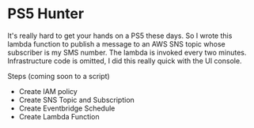 # PS5 Hunter
It's really hard to get your hands on a PS5 these days. So I wrote this lambda function to publish a message to an AWS SNS topic whose subscriber is my SMS number. The lambda is invoked every two minutes.
Infrastructure code is omitted, I did this really quick with the UI console.

Steps (coming soon to a script)
- Create IAM policy
- Create SNS Topic and Subscription
- Create Eventbridge Schedule
- Create Lambda Function
